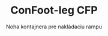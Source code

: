 ---
title: "ConFoot-leg CFP"
subtitle: "Noha kontajnera pre nakládaciu rampu"
mainImage: "/images/products/confoot-leg-cfp-main.jpg"
gallery:
  - "/images/products/confoot-leg-cfp-1.jpg"
  - "/images/products/confoot-leg-cfp-2.jpg"
  - "/images/products/confoot-leg-cfp-3.jpg"
shortDescription: "ConFoot-leg CFP je navrhnutý pre nakládacie rampy, umožňujúc bezpečné upevnenie kontajnera k doku a zároveň úplné otváranie dverí na bočných stranách."
technicalDescription: "Model CFP umožňuje nakladať produkty priamo z výroby do kontajnera bez medziúložiska a nie je potrebné žiadne ďalšie zariadenie na manipuláciu s kontajnermi."
videoID: "da7h7VgJHgs"
faq:
  - question: "Čo je ConFoot-leg CFP?"
    answer: |
      ConFoot-leg CFP je navrhnutý pre nakladacie rampy, umožňujúc bezpečné upevnenie kontajnera k rampe a zároveň úplné otváranie dverí na bočných stranách.
  - question: "Ako funguje ConFoot-leg CFP?"
    answer: |
      ConFoot-leg CFP zabezpečuje kontajner k nakladacej rampe, umožňujúc plynulé nakladanie a vykladanie priamo z výroby. Tento model eliminuje potrebu ďalšieho zariadenia na manipuláciu s kontajnermi, optimalizujúc logistický proces.
specifications:
  - name: "Hmotnosť"
    value: "24 kg na nohu"
  - name: "Nákladová kapacita"
    value: "30 ton"
  - name: "Rozsah nastavenia"
    value: "1,043 mm až 1,448 mm"
  - name: "Materiál"
    value: "Vysoko kvalitná oceľ"
price: "3.500 EUR"
priceVAT: "4.235 EUR"
pricingNotes: "Dostupné množstevné zľavy. Pre viac informácií kontaktujte náš predajný tím."
buyLink: "/contact"
howToUse: |
  1. Umiestnite CFP nohu na rohové liaté prvky kontajnera
  2. Aktivujte zámkový mechanizmus
  3. Prípadne nastavte výšku v rozmedzí 1 043 mm až 1 448 mm
  4. Zabezpečte kontajner k nakládacej rampa
  5. Úplne otvorte dvere kontajnera smerom k bokom
  6. Nakladajte produkty priamo z výroby do kontajnera
benefits:
  - title: "Integrácia s nakládacou rampou"
    description: "Umožňuje bezpečné upevnenie kontajnera k doku a zároveň úplné otváranie dverí na stranách"
  - title: "Priame nakladenie"
    description: "Produkty je možné nakladať priamo z výroby do kontajnera bez medziúložiska"
  - title: "Žiadne ďalšie zariadenia"
    description: "Na nakládacie operácie nie je potrebné žiadne ďalšie zariadenie na manipuláciu s kontajnermi"
  - title: "Efektivita prívesu"
    description: "Uvoľňuje príves pre iné úlohy, zatiaľ čo kontajner zostáva na nakládacej rampa"
  - title: "Doplňkový úložný priestor"
    description: "Kontajnery možno využiť ako dodatočný úložný priestor, keď nie sú v preprave"
  - title: "Okamžitá mobilita"
    description: "Kontajnery sú vždy pripravené na presun – stačí nasadiť príves pod kontajner a cesta pokračuje"
articleContent: |
  ## Čo je ConFoot-leg CFP?

  ConFoot-leg CFP je špeciálne riešenie pre nohy kontajnerov navrhnuté špeciálne pre operácie na nakládacích rampách. Model CFP umožňuje bezpečné upevnenie kontajnerov na nakládacích rampách, pričom umožňuje úplné otváranie dverí smerom k bokom, čo vytvára hladkú integráciu medzi kontajnerom a zariadením. Toto inovatívne riešenie mení prepravné kontajnery na efektívne predĺženie vašej nakládacej rampy, čím eliminuje potrebu medziúložiska a ďalšieho manipulačného vybavenia.

  ## Kľúčové výhody pre operácie na nakládacích rampách

  ConFoot-leg CFP prináša významné prevádzkové výhody pre podniky, ktoré pravidelne nakladajú a vykladajú prepravné kontajnery. Bezpečným upevnením kontajnerov priamo na nakládaciu rampu môžete uvoľniť prívesy pre iné úlohy, čím optimalizujete využitie vášho vozového parku a skracujete čakacie doby. Produkty možno nakladať priamo z výroby do kontajnera bez medziúložiska, čo zjednodušuje logistický proces a znižuje manipulačné náklady.

  Taktiež kontajnery vybavené CFP nohami môžu slúžiť ako flexibilný dodatočný úložný priestor, keď nie sú v preprave. Zostávajú vždy pripravené na presun – stačí nasadiť príves pod kontajner a cesta pokračuje. Táto univerzálnosť robí z CFP ideálne riešenie pre podniky, ktoré chcú zvýšiť efektivitu nakládacej rampy a kapacitu úložného priestoru.

  ## Ako to funguje

  ConFoot-leg CFP sa pevne pripája k rohovým liatym prvkom kontajnera, čím poskytuje stabilnú oporu, zatiaľ čo kontajner je umiestnený na nakládacej rampa. Nohy disponujú nastavitelným rozsahom od 1 043 mm do 1 448 mm, čo umožňuje presné zarovnanie s rôznymi výškami nakládacej rampy. Každá noha váži 24 kg, čo zaručuje jednoduchú manipuláciu, a systém poskytuje nákladovú kapacitu 30 ton.

  Inštalačný proces je jednoduchý:
  1. Umiestnite CFP nohy na rohové liaté prvky kontajnera
  2. Aktivujte zámkový mechanizmus pre zaistenie nôh
  3. Nastavte výšku podľa potreby tak, aby zodpovedala nakládacej rampa
  4. Upevnite kontajner k rampa
  5. Úplne otvorte dvere kontajnera smerom k bokom
  6. Začnite s nakladaním priamo z výroby do kontajnera

  Po dokončení nakládania zostane kontajner pripravený na prepravu. Keď je k dispozícii príves, stačí ho nastaviť pod kontajner, odstrániť nohy a cesta pokračuje bez akýchkoľvek medzioperačných krokov.

  ## Aplikácie ConFoot-leg CFP

  ### Výrobné zariadenia
  Výrobné zariadenia profitujú z možnosti CFP vytvoriť plynulé predĺženie výrobnej oblasti. Umiestnením kontajnerov priamo na nakládaciu rampu môžu produkty prechádzať priamo z výrobnej linky do prepravných kontajnerov, čím sa eliminuje medziúložisko a znižujú manipulačné náklady. Tento priamy spôsob nakládania minimalizuje riziko poškodenia a zjednodušuje logistický proces.

  ### Distribučné centrá
  Distribučným centram CFP poskytuje hodnotnú flexibilitu v nakládacích operáciách. Kontajnery je možné umiestniť na nakládaciu rampu na dlhšie obdobie, čo umožňuje efektívne nakladanie, keď produkty prichádzajú. Tento prístup znižuje tlak na nutnosť rýchleho nakládania kontajnerov, keď sú prívesy v čakacej pozícii, a optimalizuje využitie pracovnej sily a prepravných zdrojov.

  ### Maloobchodné prevádzky
  Maloobchodné podniky môžu využívať kontajnery vybavené CFP nohami ako flexibilný dodatočný úložný priestor počas špičkových období. Kontajnery môžu byť umiestnené na nakládaciu rampu pre priamy príjem tovaru, a následne premiestnené do úložných priestorov, keď sú plné. Tento prístup poskytuje nákladovo efektívnu dodatočnú kapacitu bez potreby trvalého rozšírenia zariadenia.

  ### Dopravné spoločnosti
  Dopravné spoločnosti profitujú z optimalizovaného využitia vozového parku vďaka systému CFP. Prívesy môžu zanechať kontajnery u zákazníka a okamžite pokračovať v ďalšom príkaze, namiesto čakania na operácie nakládania a vykládania. Táto efektívnosť môže výrazne zvýšiť produktívnu kapacitu existujúcich prívesov.

  ## Technické špecifikácie

  - Nákladová kapacita: 30 ton
  - Hmotnosť: 24 kg na nohu
  - Rozsah nastavenia: 1,043 mm až 1,448 mm
  - Materiál: Vysoko kvalitná oceľ s odolným povrchom
  - Kompatibilita: Štandardné rohové liaté prvky pre prepravné kontajnery

  ConFoot-leg CFP predstavuje inovatívne riešenie pre operácie na nakládacích rampách, ktoré ponúka podnikom spôsob, ako optimalizovať logistické procesy, zlepšiť využitie zdrojov a vytvoriť flexibilnú dodatočnú úložnú kapacitu. Umožnením priameho nakládania z výroby do kontajnerov a uvoľnením prívesov pre iné úlohy pomáha CFP podnikom dosiahnuť väčšiu efektivitu a nákladovú úsporu pri manipulácii s kontajnermi.
---
